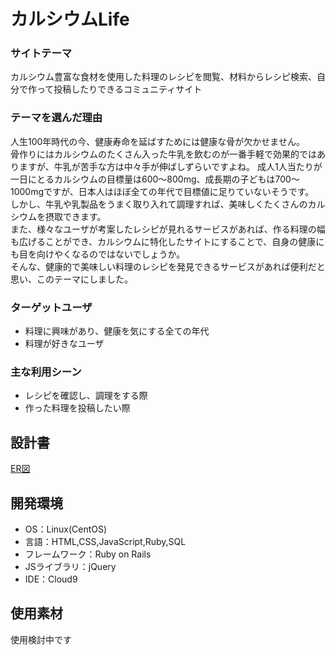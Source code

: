 # カルシウムLife

### サイトテーマ
カルシウム豊富な食材を使用した料理のレシピを閲覧、材料からレシピ検索、自分で作って投稿したりできるコミュニティサイト

### テーマを選んだ理由
人生100年時代の今、健康寿命を延ばすためには健康な骨が欠かせません。   
骨作りにはカルシウムのたくさん入った牛乳を飲むのが一番手軽で効果的ではありますが、牛乳が苦手な方は中々手が伸ばしずらいですよね。
成人1人当たりが一日にとるカルシウムの目標量は600～800mg、成長期の子どもは700～1000mgですが、日本人はほぼ全ての年代で目標値に足りていないそうです。　　
しかし、牛乳や乳製品をうまく取り入れて調理すれば、美味しくたくさんのカルシウムを摂取できます。   
また、様々なユーザが考案したレシピが見れるサービスがあれば、作る料理の幅も広げることができ、カルシウムに特化したサイトにすることで、自身の健康にも目を向けやくなるのではないでしょうか。　　   
そんな、健康的で美味しい料理のレシピを発見できるサービスがあれば便利だと思い、このテーマにしました。   

### ターゲットユーザ
 - 料理に興味があり、健康を気にする全ての年代
 - 料理が好きなユーザ

### 主な利用シーン
 - レシピを確認し、調理をする際
 - 作った料理を投稿したい際

## 設計書
[ER図](https://drive.google.com/file/d/1xNl5tXauCuh39gGXG9xH6nAS-z_eVPVb/view?usp=sharing)

## 開発環境
- OS：Linux(CentOS)
- 言語：HTML,CSS,JavaScript,Ruby,SQL
- フレームワーク：Ruby on Rails
- JSライブラリ：jQuery
- IDE：Cloud9

## 使用素材
使用検討中です
